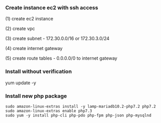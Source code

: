### Create instance ec2 with ssh access

(1) create ec2 instance

(2) create vpc

(3) create subnet - 172.30.0.0/16 or 172.30.3.0/24

(4) create internet gateway

(5) create route tables - 0.0.0.0/0 to internet gateway



### Install without verification
yum update -y


### Install new php package
```
sudo amazon-linux-extras install -y lamp-mariadb10.2-php7.2 php7.2
sudo amazon-linux-extras enable php7.3
sudo yum -y install php-cli php-pdo php-fpm php-json php-mysqlnd
```
